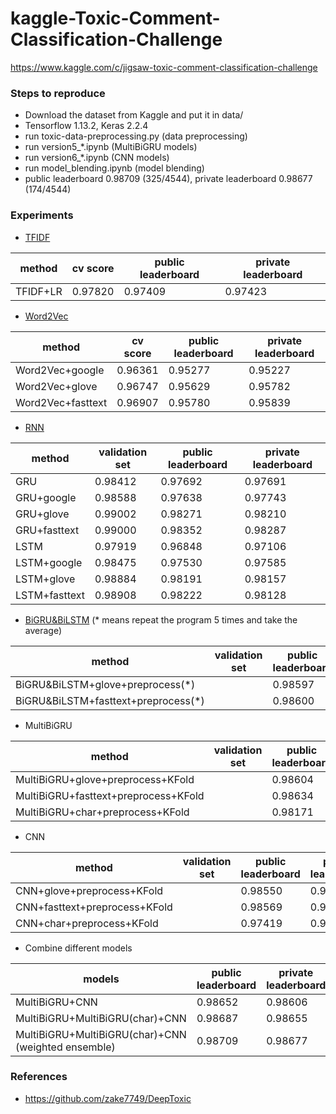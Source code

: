 # kaggle-Toxic-Comment-Classification-Challenge

https://www.kaggle.com/c/jigsaw-toxic-comment-classification-challenge

### Steps to reproduce

- Download the dataset from Kaggle and put it in data/
- Tensorflow 1.13.2, Keras 2.2.4
- run toxic-data-preprocessing.py (data preprocessing)
- run version5_*.ipynb (MultiBiGRU models)
- run version6_*.ipynb (CNN models)
- run model_blending.ipynb (model blending)
- public leaderboard 0.98709 (325/4544), private leaderboard 0.98677 (174/4544)

### Experiments

- [TFIDF](https://nbviewer.jupyter.org/github/qinhanmin2014/kaggle-Toxic-Comment-Classification-Challenge/blob/master/version1_TFIDF.ipynb)

| method | cv score | public leaderboard | private leaderboard |
| ------ | -------- | ------------------ | ------------------- |
| TFIDF+LR | 0.97820 | 0.97409 | 0.97423 |

- [Word2Vec](https://nbviewer.jupyter.org/github/qinhanmin2014/kaggle-Toxic-Comment-Classification-Challenge/blob/master/version2_Word2Vec.ipynb)

| method | cv score | public leaderboard | private leaderboard |
| ------ | -------- | ------------------ | ------------------- |
| Word2Vec+google | 0.96361 | 0.95277 | 0.95227 |
| Word2Vec+glove | 0.96747 | 0.95629 | 0.95782 |
| Word2Vec+fasttext | 0.96907 | 0.95780 | 0.95839 |

- [RNN](https://nbviewer.jupyter.org/github/qinhanmin2014/kaggle-Toxic-Comment-Classification-Challenge/blob/master/version3_RNN.ipynb)

| method | validation set | public leaderboard | private leaderboard |
| ------ | -------------- | ------------------ | ------------------- |
| GRU | 0.98412 | 0.97692 | 0.97691 |
| GRU+google | 0.98588 | 0.97638 | 0.97743 |
| GRU+glove | 0.99002 | 0.98271 | 0.98210 |
| GRU+fasttext | 0.99000 | 0.98352 | 0.98287 |
| LSTM | 0.97919 | 0.96848 | 0.97106 |
| LSTM+google | 0.98475 | 0.97530 | 0.97585 |
| LSTM+glove | 0.98884 | 0.98191 | 0.98157 |
| LSTM+fasttext | 0.98908 | 0.98222 | 0.98128 |

- [BiGRU&BiLSTM](https://nbviewer.jupyter.org/github/qinhanmin2014/kaggle-Toxic-Comment-Classification-Challenge/blob/master/version4_BiGRU_BiLSTM.ipynb)
(* means repeat the program 5 times and take the average)

| method | validation set | public leaderboard | private leaderboard |
| ------ | -------------- | ------------------ | ------------------- |
| BiGRU&BiLSTM+glove+preprocess(\*) | | 0.98597 | 0.98536 |
| BiGRU&BiLSTM+fasttext+preprocess(\*) | | 0.98600 | 0.98536 |

- MultiBiGRU

| method | validation set | public leaderboard | private leaderboard |
| ------ | -------------- | ------------------ | ------------------- |
| MultiBiGRU+glove+preprocess+KFold | | 0.98604 | 0.98553 |
| MultiBiGRU+fasttext+preprocess+KFold | | 0.98634 | 0.98597 |
| MultiBiGRU+char+preprocess+KFold | | 0.98171 | 0.98119 |

- CNN

| method | validation set | public leaderboard | private leaderboard |
| ------ | -------------- | ------------------ | ------------------- |
| CNN+glove+preprocess+KFold | | 0.98550 | 0.98449 |
| CNN+fasttext+preprocess+KFold | | 0.98569 | 0.98517 |
| CNN+char+preprocess+KFold | | 0.97419 | 0.97256 | 

- Combine different models

| models | public leaderboard | private leaderboard |
| ------ | ------------------ | ------------------- |
| MultiBiGRU+CNN | 0.98652 | 0.98606 |
| MultiBiGRU+MultiBiGRU(char)+CNN | 0.98687 | 0.98655 |
| MultiBiGRU+MultiBiGRU(char)+CNN (weighted ensemble) | 0.98709 | 0.98677 |

### References

- https://github.com/zake7749/DeepToxic
